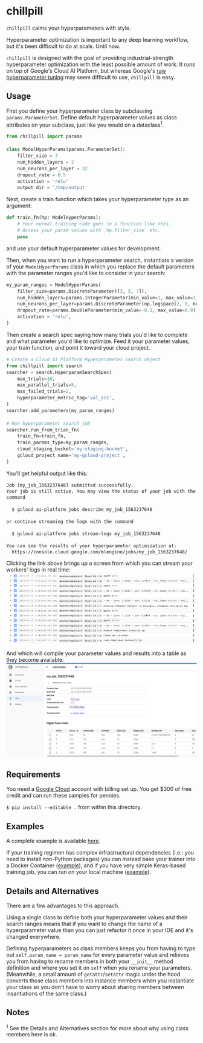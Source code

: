 chillpill
=========
`chillpill` calms your hyperparameters with style.  

Hyperparameter optimization is important to any deep learning workflow, but it's been difficult to do at scale. 
Until now.  

`chillpill` is designed with the goal of providing industrial-strength hyperparameter optimization with the least 
possible amount of work.  It runs on top of Google's Cloud AI Platform, but whereas Google's 
[raw hyperparameter tuning](https://cloud.google.com/ml-engine/docs/tensorflow/using-hyperparameter-tuning) 
may seem difficult to use, `chillpill` is easy.

Usage
-----
First you define your hyperparameter class by subclassing `params.ParameterSet`.  Define default hyperparameter 
values as class attributes on your subclass, just like you would on a dataclass<sup>1</sup>.
```python
from chillpill import params

class ModelHyperParams(params.ParameterSet):
    filter_size = 3
    num_hidden_layers = 2
    num_neurons_per_layer = 32
    dropout_rate = 0.5
    activation = 'relu'
    output_dir = '/tmp/output'
```

Next, create a train function which takes your hyperparameter type as an argument:
```python
def train_fn(hp: ModelHyperParams):
    # Your normal training code goes in a function like this.
    # Access your param values with `hp.filter_size` etc. 
    pass
```
and use your default hyperparameter values for development.

Then, when you want to run a hyperparameter search, instantiate a version of your `ModelHyperParams` class in 
which you replace the default parameters with the parameter ranges you'd like to consider in your search:
```python
my_param_ranges = ModelHyperParams(
    filter_size=params.DiscreteParameter([3, 5, 7]),
    num_hidden_layers=params.IntegerParameter(min_value=1, max_value=3),
    num_neurons_per_layer=params.DiscreteParameter(np.logspace(2, 8, num=7, base=2)),
    dropout_rate=params.DoubleParameter(min_value=-0.1, max_value=0.9),
    activation = 'relu',
)
```

Then create a search spec saying how many trials you'd like to complete and what parameter you'd like to optimize. 
Feed it your parameter values, your train function, and point it toward your cloud project.   
```python
# Create a Cloud AI Platform Hyperparameter Search object
from chillpill import search
searcher = search.HyperparamSearchSpec(
    max_trials=10,
    max_parallel_trials=5,
    max_failed_trials=2,
    hyperparameter_metric_tag='val_acc',
)
searcher.add_parameters(my_param_ranges)

# Run hyperparameter search job
searcher.run_from_trian_fn(
    train_fn=train_fn,
    train_params_type=my_param_ranges,
    cloud_staging_bucket='my-staging-bucket',
    gcloud_project_name='my-gcloud-project',
)
```

You'll get helpful output like this:
```
Job [my_job_1563237648] submitted successfully.
Your job is still active. You may view the status of your job with the command

  $ gcloud ai-platform jobs describe my_job_1563237648

or continue streaming the logs with the command

  $ gcloud ai-platform jobs stream-logs my_job_1563237648

You can see the results of your hyperparameter optimization at: 
  https://console.cloud.google.com/mlengine/jobs/my_job_1563237648/
```

Clicking the link above brings up a screen from which you can stream your workers' logs in real time:
![Realtime Logs](images/logs.png)

And which will compile your parameter values and results into a table as they become available:
![Results](images/results.png)

Requirements
------------
You need a [Google Cloud](https://cloud.google.com/deployment-manager/docs/step-by-step-guide/installation-and-setup) 
account with billing set up.  You get $300 of free credit and can run these samples for pennies.

`$ pip install --editable .` from within this directory.

Examples
--------
A complete example is available [here](https://github.com/kevinbache/chillpill_examples/tree/master/chillpill_examples/cloud_hp_tuning_from_train_fn).

If your training regimen has complex infrastructural dependencies (i.e.: you need to install non-Python packages)
you can instead bake your trainer into a Docker Container ([example](https://github.com/kevinbache/chillpill_examples/tree/master/chillpill_examples/cloud_hp_tuning_from_container)),
and if you have very simple Keras-based training job, you can run on your local machine ([example](https://github.com/kevinbache/chillpill_examples/tree/master/chillpill_examples/local_hp_tuning)). 

Details and Alternatives
------------------------
There are a few advantages to this approach.  

Using a single class to define both your hyperparameter values and their search ranges means that if you want 
to change the name of a hyperparameter value than you can just refactor it once in your IDE and it's changed 
everywhere.  

Defining hyperparameters as class members keeps you from having to type out
`self.param_name = param_name` for every parameter value and relieves you from having to rename members in both 
your `__init__` method definition and where you set it on `self` when you rename your parameters.  (Meanwhile, 
a small amount of `getattr`/`setattr` magic under the hood converts those class members 
into instance members when you instantiate your class so you don't have to worry about sharing members 
between insantiations of the same class.)


Notes
-----
<sup>1</sup> See the Details and Alternatives section for more about why using class members here is ok.